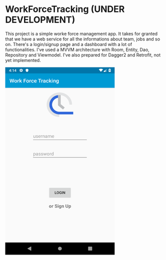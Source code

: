 # WorkForceTracking (UNDER DEVELOPMENT)
This project is a simple worke force management app. It takes for granted that we have a web service for all the informations
about team, jobs and so on. There's a login/signup page and a dashboard with a lot of functionalities.
I've used a MVVM architecture with Room, Entity, Dao, Repository and Viewmodel. I've also prepared for Dagger2 and Retrofit,
not yet implemented.

<img align="left" width="350" height="600" src="login.png">




